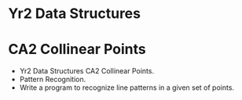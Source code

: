 # Yr2 Data Structures
# CA2 Collinear Points

* Yr2 Data Structures CA2 Collinear Points. 
* Pattern Recognition. 
* Write a program to recognize line patterns in a given set of points.
